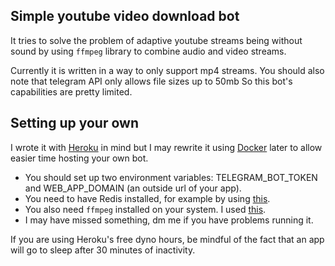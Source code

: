 ## Simple youtube video download bot
It tries to solve the problem of adaptive youtube streams being without sound by using `ffmpeg` library to combine audio and video streams.

Currently it is written in a way to only support mp4 streams. You should also note that telegram API only allows file sizes up to 50mb So this bot's capabilities are pretty limited.

## Setting up your own
I wrote it with [Heroku](https://www.heroku.com/home) in mind but I may rewrite it using [Docker](https://www.docker.com/) later to allow easier time hosting your own bot.

- You should set up two environment variables: TELEGRAM_BOT_TOKEN and WEB_APP_DOMAIN (an outside url of your app).
- You need to have Redis installed, for example by using [this](https://elements.heroku.com/addons/redistogo).
- You also need `ffmpeg` installed on your system. I used [this](https://elements.heroku.com/buildpacks/jonathanong/heroku-buildpack-ffmpeg-latest).
- I may have missed something, dm me if you have problems running it.

If you are using Heroku's free dyno hours, be mindful of the fact that an app will go to sleep after 30 minutes of inactivity.
